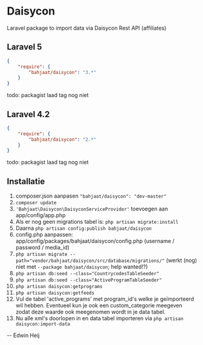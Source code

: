 # Daisycon

Laravel package to import data via Daisycon Rest API (affiliates)

## Laravel 5

```json
{
    "require": {
        "bahjaat/daisycon": "3.*"
    }
}
```
todo: packagist laad tag nog niet

## Laravel 4.2

```json
{
    "require": {
        "bahjaat/daisycon": "2.*"
    }
}
```
todo: packagist laad tag nog niet

## Installatie

1.	composer.json aanpasen `"bahjaat/daisycon": "dev-master"`
2.	`composer update`
3.	`'Bahjaat\Daisycon\DaisyconServiceProvider'` toevoegen aan app/config/app.php
4.	Als er nog geen migrations tabel is: `php artisan migrate:install`
5.	Daarna `php artisan config:publish bahjaat/daisycon`
6.	config.php aanpassen: app/config/packages/bahjaat/daisycon/config.php (username / password / media_id)
7.	`php artisan migrate --path="vendor/bahjaat/daisycon/src/database/migrations/"` (werkt (nog) niet met `--package bahjaat/daisycon`; help wanted!?)
8.	`php artisan db:seed --class="CountrycodesTableSeeder"`
9.	`php artisan db:seed --class="ActiveProgramTableSeeder"`
10.	`php artisan daisycon:getprograms`
11.	`php artisan daisycon:getfeeds`
12. Vul de tabel 'active_programs' met program_id's welke je geïmporteerd wil hebben. Eventueel kun je ook een custom_categorie meegeven zodat deze waarde ook meegenomen wordt in je data tabel.
12.	Nu alle xml's doorlopen in en data tabel importeren via `php artisan daisycon:import-data`

--
Edwin Heij